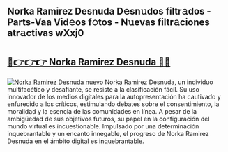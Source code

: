 ## Norka Ramirez Desnuda D𝚎sn𝚞dos filtr𝚊dos - Parts-Vaa Vid𝚎os f𝚘tos - N𝚞evas filtr𝚊ciones atr𝚊ctivas wXxj0

# <h2><a href="http://mb6osd.tromn.icu/?c=Norka+Ramirez+Desnuda">🔗👉👉👉 Norka Ramirez Desnuda 🔗🔗</a></h2>

[![Norka Ramirez Desnuda nuevo](https://i.imgur.com/pEAQMta.gif)](http://mb6osd.tromn.icu/?c=Norka+Ramirez+Desnuda)
Norka Ramirez Desnuda, un individuo multifacético y desafiante, se resiste a la clasificación fácil. Su uso innovador de los medios digitales para la autopresentación ha cautivado y enfurecido a los críticos, estimulando debates sobre el consentimiento, la moralidad y la esencia de las comunidades en línea. A pesar de la ambigüedad de sus objetivos futuros, su papel en la configuración del mundo virtual es incuestionable. Impulsado por una determinación inquebrantable y un encanto innegable, el progreso de Norka Ramirez Desnuda en el ámbito digital es inquebrantable.
